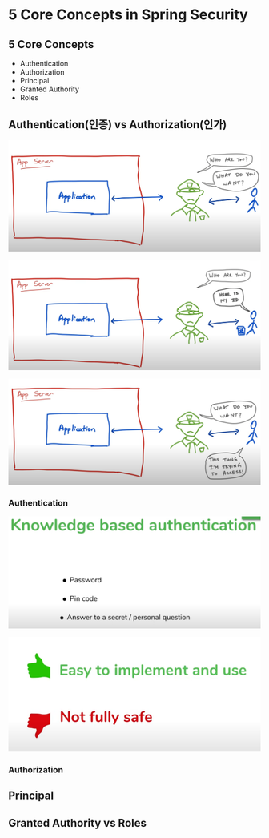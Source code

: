 # 5 Core Concepts in Spring Security

## 5 Core Concepts

* Authentication
* Authorization
* Principal
* Granted Authority
* Roles

## Authentication\(인증\) vs Authorization\(인가\)

![](.gitbook/assets/image%20%287%29.png)

![](.gitbook/assets/image%20%2819%29.png)

![](.gitbook/assets/image%20%284%29.png)

### Authentication

![](.gitbook/assets/image%20%2828%29.png)

![](.gitbook/assets/image%20%2829%29.png)





### Authorization

## Principal

## Granted Authority vs Roles



